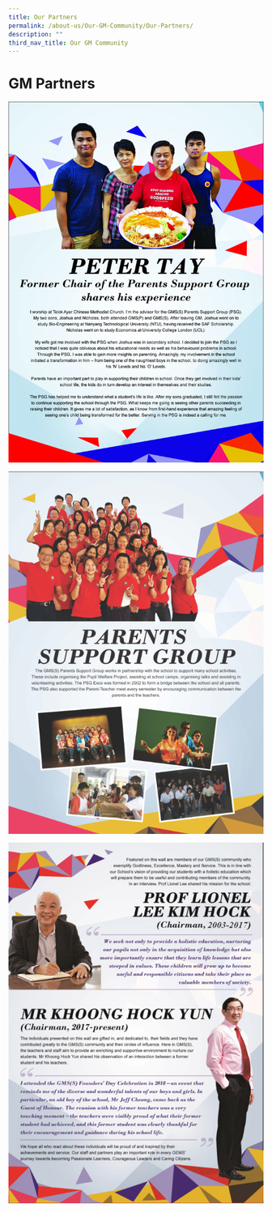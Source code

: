```yaml
---
title: Our Partners
permalink: /about-us/Our-GM-Community/Our-Partners/
description: ""
third_nav_title: Our GM Community
---
```

# **GM Partners**

![](/images/GMSS_A3-Posters_Our-Partners_ver2_Page_1.jpg)

![](/images/GMSS_A3-Posters_Our-Partners_ver2_Page_2-2.jpg)

![](/images/GMSS_A3-Posters_Our-Partners_ver2_Page_3-copy.jpg)